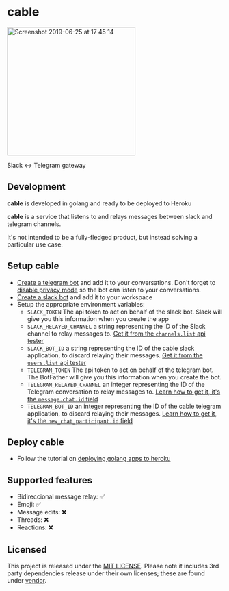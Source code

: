 # cable

<img width="300" alt="Screenshot 2019-06-25 at 17 45 14" src="https://user-images.githubusercontent.com/210307/61563551-8709b780-aa74-11e9-84f0-185e860a5bfe.png">

Slack <-> Telegram gateway

## Development

**cable** is developed in golang and ready to be deployed to Heroku

**cable** is a service that listens to and relays messages between slack and telegram channels.

It's not intended to be a fully-fledged product, but instead solving a particular use case. 

## Setup cable

* [Create a telegram bot](https://core.telegram.org/bots#creating-a-new-bot) and add it to your conversations. Don't forget to 
[disable privacy mode](https://core.telegram.org/bots#privacy-mode) so the bot can listen to your conversations. 
* [Create a slack bot](https://api.slack.com/bot-users) and add it to your workspace
* Setup the appropriate environment variables:
	* `SLACK_TOKEN`  The api token to act on behalf of the slack bot. Slack will give you this information when you create the app
	* `SLACK_RELAYED_CHANNEL`  a string representing the ID of the Slack channel to relay messages to. [Get it from the `channels.list` api tester](https://api.slack.com/methods/channels.list/test)
	* `SLACK_BOT_ID` a string representing the ID of the cable slack application, to discard relaying their messages. [Get it from the `users.list` api tester](https://api.slack.com/methods/users.list/test)
	* `TELEGRAM_TOKEN`  The api token to act on behalf of the telegram bot. The BotFather will give you this information when you create the bot.
	* `TELEGRAM_RELAYED_CHANNEL` an integer representing the ID of the Telegram conversation to relay messages to.  [Learn how to get it, it's the `message.chat.id` field](https://stackoverflow.com/questions/32423837/telegram-bot-how-to-get-a-group-chat-id)
	* `TELEGRAM_BOT_ID` an integer representing the ID of the cable telegram application, to discard relaying their messages. [Learn how to get it, it's the `new_chat_participant.id` field](https://stackoverflow.com/questions/32423837/telegram-bot-how-to-get-a-group-chat-id)

## Deploy cable	

* Follow the tutorial on [deploying golang apps to heroku](https://devcenter.heroku.com/articles/getting-started-with-go)

## Supported features

* Bidireccional message relay: ✅
* Emoji: ✅
* Message edits: ❌
* Threads: ❌
* Reactions: ❌

## Licensed

This project is released under the [MIT LICENSE](LICENSE). Please note it includes 3rd party dependencies release under their own licenses; these are found under [vendor](https://github.com/github/freno/tree/master/vendor).
